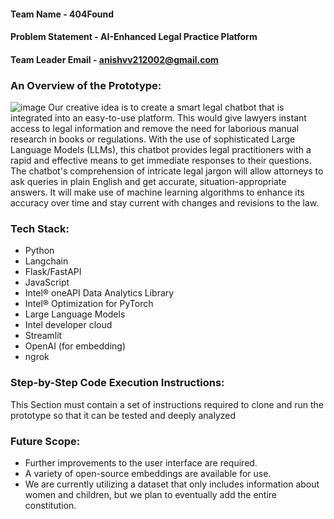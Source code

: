 
#### Team Name - 404Found
#### Problem Statement - AI-Enhanced Legal Practice Platform
#### Team Leader Email - anishvv212002@gmail.com

### An Overview of the Prototype:

  ![image](https://github.com/anish2105/oneAPI-GenAI-Hackathon-2023/assets/75316315/1d085823-7d11-4d68-8f98-eb510f33b605)
  Our creative idea is to create a smart legal chatbot that is integrated into an easy-to-use platform. This would give lawyers instant access to legal information and remove the need for laborious manual research in books or regulations. With the use of sophisticated Large Language Models (LLMs), this chatbot provides legal practitioners with a rapid and effective means to get immediate responses to their questions.
 The chatbot's comprehension of intricate legal jargon will allow attorneys to ask queries in plain English and get accurate, situation-appropriate answers. It will make use of machine learning algorithms to enhance its accuracy over time and stay current with changes and revisions to the law.


  
  
### Tech Stack: 
*    Python 
*    Langchain
*    Flask/FastAPI 
*    JavaScript 
*    Intel® oneAPI Data Analytics Library
*    Intel® Optimization for PyTorch
*    Large Language Models
*    Intel developer cloud
*    Streamlit
*    OpenAI (for embedding)
*    ngrok
   
### Step-by-Step Code Execution Instructions:
  This Section must contain a set of instructions required to clone and run the prototype so that it can be tested and deeply analyzed
  
### Future Scope:
*    Further improvements to the user interface are required.
*    A variety of open-source embeddings are available for use.
*    We are currently utilizing a dataset that only includes information about women and children, but we plan to eventually add the entire constitution.
